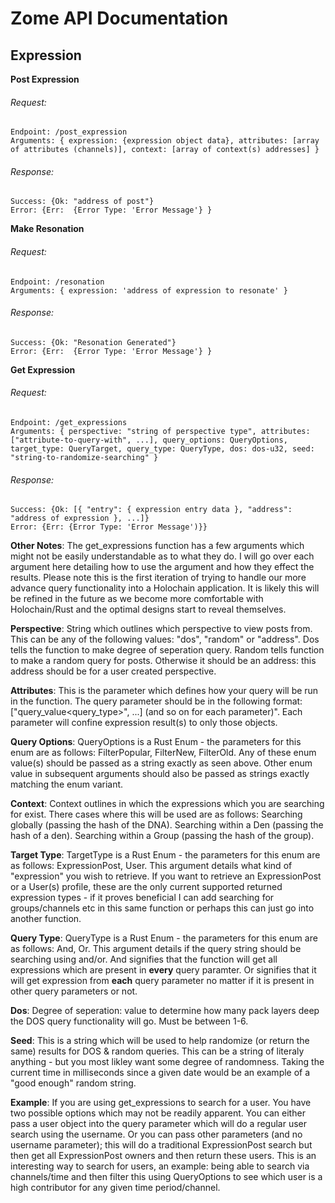 # Zome API Documentation

## Expression

**Post Expression**
###### Request: 
```
Endpoint: /post_expression
Arguments: { expression: {expression object data}, attributes: [array of attributes (channels)], context: [array of context(s) addresses] }
```

###### Response: 
```
Success: {Ok: "address of post"}
Error: {Err:  {Error Type: 'Error Message'} }
```

**Make Resonation**
###### Request: 
```
Endpoint: /resonation
Arguments: { expression: 'address of expression to resonate' }
```

###### Response:
```
Success: {Ok: "Resonation Generated"}
Error: {Err:  {Error Type: 'Error Message'} }
```

**Get Expression**
###### Request: 
```
Endpoint: /get_expressions
Arguments: { perspective: "string of perspective type", attributes: ["attribute-to-query-with", ...], query_options: QueryOptions, target_type: QueryTarget, query_type: QueryType, dos: dos-u32, seed: "string-to-randomize-searching" }
```

###### Response:
```
Success: {Ok: [{ "entry": { expression entry data }, "address": "address of expression }, ...]}
Error: {Err: {Error Type: 'Error Message')}}
```

**Other Notes**:
The get_expressions function has a few arguments which might not be easily understandable as to what they do. I will go over each argument here detailing how to use the argument and how they effect the results. Please note this is the first iteration of trying to handle our more advance query functionality into a Holochain application. It is likely this will be refined in the future as we become more comfortable with Holochain/Rust and the optimal designs start to reveal themselves.

**Perspective**: String which outlines which perspective to view posts from. This can be any of the following values: "dos", "random" or "address". Dos tells the function to make degree of seperation query. Random tells function to make a random query for posts. Otherwise it should be an address: this address should be for a user created perspective.

**Attributes**: This is the parameter which defines how your query will be run in the function. The query parameter should be in the following format: ["query_value<query_type>", ...] (and so on for each parameter)". Each parameter will confine expression result(s) to only those objects. 

**Query Options**: QueryOptions is a Rust Enum - the parameters for this enum are as follows: FilterPopular, FilterNew, FilterOld. Any of these enum value(s) should be passed as a string exactly as seen above. Other enum value in subsequent arguments should also be passed as strings exactly matching the enum variant.

**Context**: Context outlines in which the expressions which you are searching for exist. There cases where this will be used are as follows: Searching globally (passing the hash of the DNA). Searching within a Den (passing the hash of a den). Searching within a Group (passing the hash of the group). 

**Target Type**: TargetType is a Rust Enum - the parameters for this enum are as follows: ExpressionPost, User. This argument details what kind of "expression" you wish to retrieve. If you want to retrieve an ExpressionPost or a User(s) profile, these are the only current supported returned expression types - if it proves beneficial I can add searching for groups/channels etc in this same function or perhaps this can just go into another function.

**Query Type**: QueryType is a Rust Enum - the parameters for this enum are as follows: And, Or. This argument details if the query string should be searching using and/or. And signifies that the function will get all expressions which are present in __every__ query paramter. Or signifies that it will get expression from __each__ query parameter no matter if it is present in other query parameters or not.

**Dos**: Degree of seperation: value to determine how many pack layers deep the DOS query functionality will go. Must be between 1-6.

**Seed**: This is a string which will be used to help randomize (or return the same) results for DOS & random queries. This can be a string of literaly anything - but you most likley want some degree of randomness. Taking the current time in milliseconds since a given date would be an example of a "good enough" random string.
 
**Example**: If you are using get_expressions to search for a user. You have two possible options which may not be readily apparent. You can either pass a user object into the query parameter which will do a regular user search using the username. Or you can pass other parameters (and no username parameter); this will do a traditional ExpressionPost search but then get all ExpressionPost owners and then return these users. This is an interesting way to search for users, an example: being able to search via channels/time and then filter this using QueryOptions to see which user is a high contributor for any given time period/channel.